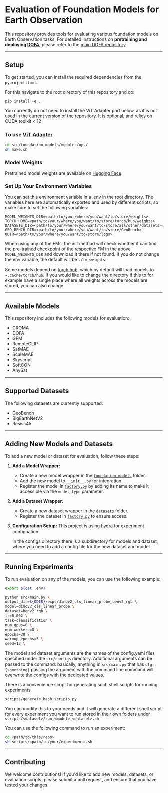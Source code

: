 # Evaluation of Foundation Models for Earth Observation

This repository provides tools for evaluating various foundation models on Earth Observation tasks. For detailed instructions on **pretraining and deploying [DOFA](https://arxiv.org/abs/2403.15356)**, please refer to the [main DOFA repository](https://github.com/zhu-xlab/DOFA).

---

## Setup

To get started, you can install the required dependencies from the `pyproject.toml`:

For this navigate to the root directory of this repository and do:

```
pip install -e .
```

You currently do not need to install the ViT Adapter part below, as it is not used in the current version of the repository. It is optional, and relies on CUDA toolkit < 12

### To use [ViT Adapter](https://arxiv.org/abs/2205.08534)
```bash
cd src/foundation_models/modules/ops/
sh make.sh
```


### Model Weights
Pretrained model weights are available on [Hugging Face](https://huggingface.co/XShadow/GeoFMs).


### Set Up Your Environment Variables

You can set this environment variable in a .env in the root directory. The variables here are automatically exported and used by different scripts, so make sure to set the following variables:

```shell
MODEL_WEIGHTS_DIR=<path/to/your/where/you/want/to/store/weights>
TORCH_HOME=<path/to/your/where/you/want/to/store/torch/hub/weights>
DATASETS_DIR=<path/to/your/where/you/want/to/store/all/other/datasets>
GEO_BENCH_DIR=<path/to/your/where/you/want/to/store/GeoBench>
ODIR=<path/to/your/where/you/want/to/store/logs>
```

When using any of the FMs, the init method will check whether it can find the pre-trained checkpoint of the respective FM in the above `MODEL_WEIGHTS_DIR` and download it there if not found. If you do not change the env
variable, the default will be `./fm_weights`.

Some models depend on [torch hub](https://pytorch.org/docs/stable/hub.html#where-are-my-downloaded-models-saved), which by default will load models to `~.cache/torch/hub`. If you would like to change the directory if this to
for example have a single place where all weights across the models are stored, you can also change


---

## Available Models

This repository includes the following models for evaluation:

- CROMA
- DOFA
- GFM
- RemoteCLIP
- SatMAE
- ScaleMAE
- Skyscript
- SoftCON
- AnySat

---

## Supported Datasets

The following datasets are currently supported:

- GeoBench
- BigEarthNetV2
- Resisc45

---

## Adding New Models and Datasets

To add a new model or dataset for evaluation, follow these steps:

1. **Add a Model Wrapper:**
   - Create a new model wrapper in the [`foundation_models`](foundation_models) folder.
   - Add the new model to `__init__.py` for integration.
   - Register the model in [`factory.py`](factory.py) by adding its name to make it accessible via the `model_type` parameter.

2. **Add a Dataset Wrapper:**
   - Create a new dataset wrapper in the [`datasets`](datasets) folder.
   - Register the dataset in [`factory.py`](factory.py) to ensure access.
   
3. **Configuration Setup:**
   This project is using [hydra](https://hydra.cc/docs/1.3/intro/) for experiment configuation:

   In the configs directory there is a subdirectory for models and dataset, where you need to add
   a config file for the new dataset and model

---

## Running Experiments

To run evaluation on any of the models, you can use the following example:


```bash
export $(cat .env)

python src/main.py \
output_dir=${ODIR}/exps/dinov2_cls_linear_probe_benv2_rgb \
model=dinov2_cls_linear_probe \
dataset=benv2_rgb \
lr=0.002 \
task=classification \
num_gpus=0 \
num_workers=8 \
epochs=30 \
warmup_epochs=5 \
seed=13 \

```


The model and dataset arguments are the names of the config.yaml files specified under the `src/configs` directory. Additional arguments can be passed to the command: basically, anything in `src/main.py` that has `cfg.{something}` passing the argument with the command line command will overwrite the configs with the dedicated values.

There is a convenience script for generating such shell scripts for running experiments. 

```bash
scripts/generate_bash_scripts.py
```

You can modify this to your needs and it will generate a different shell script for every experiment you want to run stored in their own folders under `scripts/<dataset>/run_<model>_<dataset>.sh`


You can use the following command to run an experiment:
```bash
cd <path/to/this/repo>
sh scripts/<path/to/your/experiment>.sh
```


---

## Contributing

We welcome contributions! If you'd like to add new models, datasets, or evaluation scripts, please submit a pull request, and ensure that you have tested your changes.
